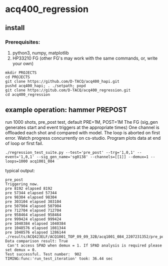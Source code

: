 # acq400_regression

## install

### Prerequisites:

1. python3, numpy, matplotlib
2. HP33210 FG (other FG's may work with the same commands, or, write your own)

```
mkdir PROJECTS
cd PROJECTS
git clone https://github.com/D-TACQ/acq400_hapi.git
pushd acq400_hapi; . ./setpath; popd
git clone https://gitub.com/D-TACQ/acq400_regression.git
cd acq400_regression
```

## example operation: hammer PREPOST

run 1000 shots, pre_post test, default PRE=1M, POST=1M
The FG (sig_gen generates start and event triggers at the appropriate times)
One channel is offloaded each shot and compared with model.
The loop is aborted on first error.
Watch progress concurrently on cs-studio.
Program plots data at end of loop or first fail.

```
./regression_test_suite.py --test='pre_post' --trg='1,0,1' --event='1,0,1' --sig_gen_name='sg0138' --channels=[[1]] --demux=1 --loops=1000 acq1001_084
```

typical output:

```
pre_post
Triggering now.
pre 8192 elapsed 8192
pre 57344 elapsed 57344
pre 98304 elapsed 98304
pre 303104 elapsed 303104
pre 507904 elapsed 507904
pre 712704 elapsed 712704
pre 958464 elapsed 958464
pre 999424 elapsed 999424
pre 1040384 elapsed 1040384
pre 1048576 elapsed 1081344
pre 1048576 elapsed 1286144
./results/ACQ423ELF/ACQ1001_TOP_09_09_32B/acq1001_084_2207231352/pre_post_101_101
Data comparison result: True
 Can't access SPAD when demux = 1. If SPAD analysis is required please set demux = 0. 
Test successful. Test number:  902 
TIMING:func:'run_test_iteration' took: 36.44 sec

```



